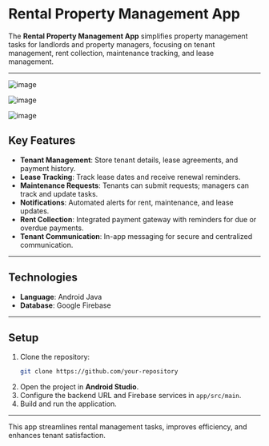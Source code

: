 # Rental Property Management App

The **Rental Property Management App** simplifies property management tasks for landlords and property managers, focusing on tenant management, rent collection, maintenance tracking, and lease management.

---
![image](https://github.com/user-attachments/assets/dba7a04b-413f-45b0-8220-9a398c0b9647)

![image](https://github.com/user-attachments/assets/9ba3f78b-1bda-4a9c-aa04-546a64a7e00b)


![image](https://github.com/user-attachments/assets/7534d555-3249-4260-b000-52b6602f6d5e)


## **Key Features**
- **Tenant Management**: Store tenant details, lease agreements, and payment history.
- **Lease Tracking**: Track lease dates and receive renewal reminders.
- **Maintenance Requests**: Tenants can submit requests; managers can track and update tasks.
- **Notifications**: Automated alerts for rent, maintenance, and lease updates.
- **Rent Collection**: Integrated payment gateway with reminders for due or overdue payments.
- **Tenant Communication**: In-app messaging for secure and centralized communication.

---

## **Technologies**
- **Language**: Android Java
- **Database**: Google Firebase

---

## **Setup**
1. Clone the repository:
   ```bash
   git clone https://github.com/your-repository
   ```
2. Open the project in **Android Studio**.
3. Configure the backend URL and Firebase services in `app/src/main`.
4. Build and run the application.

---

This app streamlines rental management tasks, improves efficiency, and enhances tenant satisfaction.
